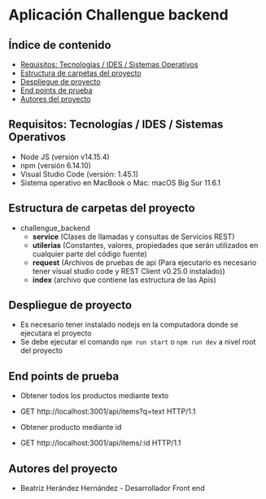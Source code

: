 # Aplicación Challengue backend

## Índice de contenido

- [Requisitos: Tecnologías / IDES / Sistemas Operativos](#requisitos-tecnologías-ides-sistemas-operativos)
- [Estructura de carpetas del proyecto](#estructura-de-carpetas-del-proyecto)
- [Despliegue de proyecto](#despliegue-de-proyecto)
- [End points de prueba](#end-point-de-pruebas)
- [Autores del proyecto](#autores-del-proyecto)


## Requisitos: Tecnologías / IDES / Sistemas Operativos

- Node JS (versión v14.15.4)
- npm (versión 6.14.10)
- Visual Studio Code (versión: 1.45.1)
- Sistema operativo en MacBook o Mac: macOS Big Sur 11.6.1

## Estructura de carpetas del proyecto

- challengue_backend
    -	**service** (Clases de llamadas y consultas de Servicios REST)
    -	**utilerias** (Constantes, valores, propiedades que serán utilizados en cualquier parte del código fuente)
    -	**request** (Archivos de pruebas de api (Para ejecutarlo es necesario tener visual studio code y REST Client  v0.25.0 instalado))
    -   **index** (archivo que contiene las estructura de las Apis)


## Despliegue de proyecto

- Es necesario tener instalado nodejs en la computadora donde se ejecutara el proyecto
- Se debe ejecutar el comando `npm run start` o `npm run dev` a nivel root del proyecto

## End points de prueba

- Obtener todos los productos mediante texto
 - GET http://localhost:3001/api/items?q=text  HTTP/1.1

- Obtener producto mediante id
 - GET http://localhost:3001/api/items/:id HTTP/1.1


## Autores del proyecto

- Beatriz Herández Hernández - Desarrollador Front end
 